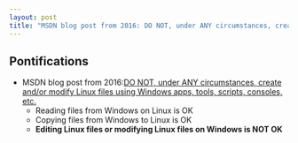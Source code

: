 ```yaml
---
layout: post
title: "MSDN blog post from 2016: DO NOT, under ANY circumstances, create and/or modify Linux files using Windows apps, tools, scripts, consoles, etc."
---
```


## Pontifications
 
 * MSDN blog post from 2016:[DO NOT, under ANY circumstances, create and/or modify Linux files using Windows apps, tools, scripts, consoles, etc.](https://blogs.msdn.microsoft.com/commandline/2016/11/17/do-not-change-linux-files-using-windows-apps-and-tools/)
 	* Reading files from Windows on Linux is OK 
 	* Copying files from Windows to Linux is OK
 	* **Editing Linux files or modifying Linux files on Windows is NOT OK**
